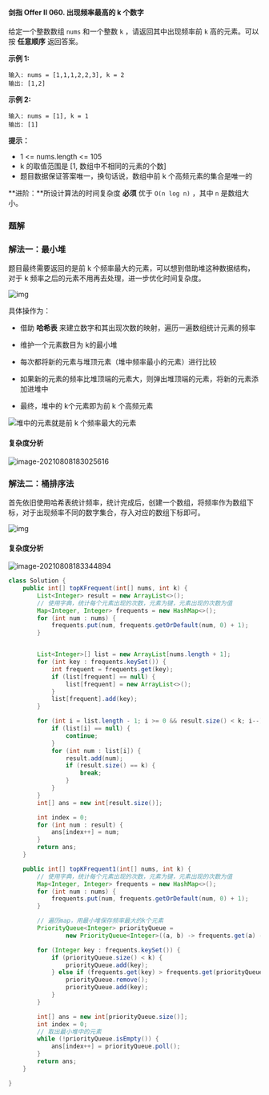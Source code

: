 #### 剑指 Offer II 060. 出现频率最高的 k 个数字

给定一个整数数组 `nums` 和一个整数 `k` ，请返回其中出现频率前 `k` 高的元素。可以按 **任意顺序** 返回答案。

**示例 1:**

```shell
输入: nums = [1,1,1,2,2,3], k = 2
输出: [1,2]
```

**示例 2:**

```shell
输入: nums = [1], k = 1
输出: [1]
```

**提示：**

* 1 <= nums.length <= 105
* k 的取值范围是 [1, 数组中不相同的元素的个数]
* 题目数据保证答案唯一，换句话说，数组中前 k 个高频元素的集合是唯一的

**进阶：**所设计算法的时间复杂度 **必须** 优于 `O(n log n)` ，其中 `n` 是数组大小。

### 题解

### 解法一：最小堆

题目最终需要返回的是前 k 个频率最大的元素，可以想到借助堆这种数据结构，对于 k 频率之后的元素不用再去处理，进一步优化时间复杂度。

![img](http://gitlab.wsh-study.com/xp-study/LeeteCode/blob/master/十大排序算法/桶排序/images/出现频率最高的k个数字/1.jpg)

具体操作为：

- 借助 **哈希表** 来建立数字和其出现次数的映射，遍历一遍数组统计元素的频率

- 维护一个元素数目为 k的最小堆

- 每次都将新的元素与堆顶元素（堆中频率最小的元素）进行比较

- 如果新的元素的频率比堆顶端的元素大，则弹出堆顶端的元素，将新的元素添加进堆中

- 最终，堆中的 k个元素即为前 k 个高频元素

![堆中的元素就是前 k 个频率最大的元素](http://gitlab.wsh-study.com/xp-study/LeeteCode/blob/master/十大排序算法/桶排序/images/出现频率最高的k个数字/2.gif)

#### 复杂度分析

![image-20210808183025616](http://gitlab.wsh-study.com/xp-study/LeeteCode/blob/master/十大排序算法/桶排序/images/出现频率最高的k个数字/4.jpg)

### 解法二：桶排序法

首先依旧使用哈希表统计频率，统计完成后，创建一个数组，将频率作为数组下标，对于出现频率不同的数字集合，存入对应的数组下标即可。

![img](http://gitlab.wsh-study.com/xp-study/LeeteCode/blob/master/十大排序算法/桶排序/images/出现频率最高的k个数字/3.jpg)

#### 复杂度分析

![image-20210808183344894](http://gitlab.wsh-study.com/xp-study/LeeteCode/blob/master/十大排序算法/桶排序/images/出现频率最高的k个数字/5.jpg)

```java
class Solution {
    public int[] topKFrequent(int[] nums, int k) {
        List<Integer> result = new ArrayList<>();
        // 使用字典，统计每个元素出现的次数，元素为键，元素出现的次数为值
        Map<Integer, Integer> frequents = new HashMap<>();
        for (int num : nums) {
            frequents.put(num, frequents.getOrDefault(num, 0) + 1);
        }


        List<Integer>[] list = new ArrayList[nums.length + 1];
        for (int key : frequents.keySet()) {
            int frequent = frequents.get(key);
            if (list[frequent] == null) {
                list[frequent] = new ArrayList<>();
            }
            list[frequent].add(key);
        }

        for (int i = list.length - 1; i >= 0 && result.size() < k; i--) {
            if (list[i] == null) {
                continue;
            }
            for (int num : list[i]) {
                result.add(num);
                if (result.size() == k) {
                    break;
                }
            }
        }
        int[] ans = new int[result.size()];

        int index = 0;
        for (int num : result) {
            ans[index++] = num;
        }
        return ans;
    }

    public int[] topKFrequent1(int[] nums, int k) {
        // 使用字典，统计每个元素出现的次数，元素为键，元素出现的次数为值
        Map<Integer, Integer> frequents = new HashMap<>();
        for (int num : nums) {
            frequents.put(num, frequents.getOrDefault(num, 0) + 1);
        }

        // 遍历map，用最小堆保存频率最大的k个元素
        PriorityQueue<Integer> priorityQueue =
                new PriorityQueue<Integer>((a, b) -> frequents.get(a) - frequents.get(b));

        for (Integer key : frequents.keySet()) {
            if (priorityQueue.size() < k) {
                priorityQueue.add(key);
            } else if (frequents.get(key) > frequents.get(priorityQueue.peek())) {
                priorityQueue.remove();
                priorityQueue.add(key);
            }
        }

        int[] ans = new int[priorityQueue.size()];
        int index = 0;
        // 取出最小堆中的元素
        while (!priorityQueue.isEmpty()) {
            ans[index++] = priorityQueue.poll();
        }
        return ans;
    }

}
```

